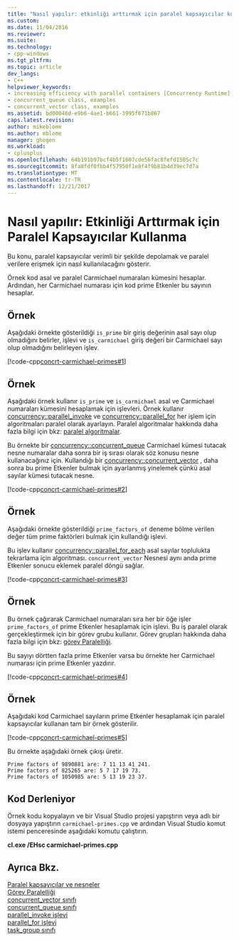 ```yaml
---
title: "Nasıl yapılır: etkinliği arttırmak için paralel kapsayıcılar kullanma | Microsoft Docs"
ms.custom: 
ms.date: 11/04/2016
ms.reviewer: 
ms.suite: 
ms.technology:
- cpp-windows
ms.tgt_pltfrm: 
ms.topic: article
dev_langs:
- C++
helpviewer_keywords:
- increasing efficiency with parallel containers [Concurrency Runtime]
- concurrent_queue class, examples
- concurrent_vector class, examples
ms.assetid: bd00046d-e9b6-4ae1-b661-3995f671b867
caps.latest.revision: 
author: mikeblome
ms.author: mblome
manager: ghogen
ms.workload:
- cplusplus
ms.openlocfilehash: 64b191b97bcf4b5f1607cde56fac8fefd1505c7c
ms.sourcegitcommit: 8fa8fdf0fbb4f57950f1e8f4f9b81b4d39ec7d7a
ms.translationtype: MT
ms.contentlocale: tr-TR
ms.lasthandoff: 12/21/2017
---
```

# <a name="how-to-use-parallel-containers-to-increase-efficiency"></a>Nasıl yapılır: Etkinliği Arttırmak için Paralel Kapsayıcılar Kullanma
Bu konu, paralel kapsayıcılar verimli bir şekilde depolamak ve paralel verilere erişmek için nasıl kullanılacağını gösterir.  
  
 Örnek kod asal ve paralel Carmichael numaraları kümesini hesaplar. Ardından, her Carmichael numarası için kod prime Etkenler bu sayının hesaplar.  
  
## <a name="example"></a>Örnek  
 Aşağıdaki örnekte gösterildiği `is_prime` bir giriş değerinin asal sayı olup olmadığını belirler, işlevi ve `is_carmichael` giriş değeri bir Carmichael sayı olup olmadığını belirleyen işlev.  
  
 [!code-cpp[concrt-carmichael-primes#1](../../parallel/concrt/codesnippet/cpp/how-to-use-parallel-containers-to-increase-efficiency_1.cpp)]  
  
## <a name="example"></a>Örnek  
 Aşağıdaki örnek kullanır `is_prime` ve `is_carmichael` asal ve Carmichael numaraları kümesini hesaplamak için işlevleri. Örnek kullanır [concurrency::parallel_invoke](reference/concurrency-namespace-functions.md#parallel_invoke) ve [concurrency::parallel_for](reference/concurrency-namespace-functions.md#parallel_for) her işlem için algoritmaları paralel olarak ayarlayın. Paralel algoritmalar hakkında daha fazla bilgi için bkz: [paralel algoritmalar](../../parallel/concrt/parallel-algorithms.md).  
  
 Bu örnekte bir [concurrency::concurrent_queue](../../parallel/concrt/reference/concurrent-queue-class.md) Carmichael kümesi tutacak nesne numaralar daha sonra bir iş sırası olarak söz konusu nesne kullanacağınız için. Kullandığı bir [concurrency::concurrent_vector](../../parallel/concrt/reference/concurrent-vector-class.md) , daha sonra bu prime Etkenler bulmak için ayarlanmış yinelemek çünkü asal sayılar kümesi tutacak nesne.  
  
 [!code-cpp[concrt-carmichael-primes#2](../../parallel/concrt/codesnippet/cpp/how-to-use-parallel-containers-to-increase-efficiency_2.cpp)]  
  
## <a name="example"></a>Örnek  
 Aşağıdaki örnekte gösterildiği `prime_factors_of` deneme bölme verilen değer tüm prime faktörleri bulmak için kullandığı işlevi.  
  
 Bu işlev kullanır [concurrency::parallel_for_each](reference/concurrency-namespace-functions.md#parallel_for_each) asal sayılar toplulukta tekrarlama için algoritması. `concurrent_vector` Nesnesi aynı anda prime Etkenler sonucu eklemek paralel döngü sağlar.  
  
 [!code-cpp[concrt-carmichael-primes#3](../../parallel/concrt/codesnippet/cpp/how-to-use-parallel-containers-to-increase-efficiency_3.cpp)]  
  
## <a name="example"></a>Örnek  
 Bu örnek çağırarak Carmichael numaraları sıra her bir öğe işler `prime_factors_of` prime Etkenler hesaplamak için işlevi. Bu iş paralel olarak gerçekleştirmek için bir görev grubu kullanır. Görev grupları hakkında daha fazla bilgi için bkz: [görev Paralelliği](../../parallel/concrt/task-parallelism-concurrency-runtime.md).  
  
 Bu sayıyı dörtten fazla prime Etkenler varsa bu örnekte her Carmichael numarası için prime Etkenler yazdırır.  
  
 [!code-cpp[concrt-carmichael-primes#4](../../parallel/concrt/codesnippet/cpp/how-to-use-parallel-containers-to-increase-efficiency_4.cpp)]  
  
## <a name="example"></a>Örnek  
 Aşağıdaki kod Carmichael sayıların prime Etkenler hesaplamak için paralel kapsayıcılar kullanan tam bir örnek gösterilir.  
  
 [!code-cpp[concrt-carmichael-primes#5](../../parallel/concrt/codesnippet/cpp/how-to-use-parallel-containers-to-increase-efficiency_5.cpp)]  
  
 Bu örnekte aşağıdaki örnek çıkışı üretir.  
  
```Output  
Prime factors of 9890881 are: 7 11 13 41 241.  
Prime factors of 825265 are: 5 7 17 19 73.  
Prime factors of 1050985 are: 5 13 19 23 37.  
```  
  
## <a name="compiling-the-code"></a>Kod Derleniyor  
 Örnek kodu kopyalayın ve bir Visual Studio projesi yapıştırın veya adlı bir dosyaya yapıştırın `carmichael-primes.cpp` ve ardından Visual Studio komut istemi penceresinde aşağıdaki komutu çalıştırın.  
  
 **cl.exe /EHsc carmichael-primes.cpp**  
  
## <a name="see-also"></a>Ayrıca Bkz.  
 [Paralel kapsayıcılar ve nesneler](../../parallel/concrt/parallel-containers-and-objects.md)   
 [Görev Paralelliği](../../parallel/concrt/task-parallelism-concurrency-runtime.md)   
 [concurrent_vector sınıfı](../../parallel/concrt/reference/concurrent-vector-class.md)   
 [concurrent_queue sınıfı](../../parallel/concrt/reference/concurrent-queue-class.md)   
 [parallel_invoke işlevi](reference/concurrency-namespace-functions.md#parallel_invoke)   
 [parallel_for işlevi](reference/concurrency-namespace-functions.md#parallel_for)   
 [task_group sınıfı](reference/task-group-class.md)
